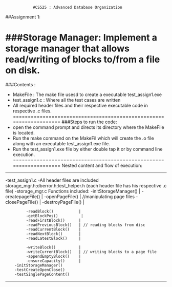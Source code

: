                 #CS525 : Advanced Database Organization
##Assignment 1:

###Storage Manager: Implement a storage manager that allows read/writing of blocks to/from a file on disk.
===================================================================
###Contents :
* MakeFile : The make file usesd to create a executable test_assign1.exe
* test_assign1.c : Where all the test cases are written
* All required header files and their respective executable code in
respective .c files.
===================================================================
###Steps to run the code:
* open the command prompt and directs its directory where the MakeFile is located.
* Run the make command on the MakeFil which will create the .o file along with an executable test_assign1.exe file.
* Run the test_assign1.exe file by either double tap it or by command line execution.
===================================================================
Nested content and flow of execution:
------------------------------------------------------------------- 
 -test_assign1.c
     -All header files are included
      storage_mgr.h;dberror.h;test_helper.h 
      (each header file has his respective .c file)
         -storage_mgr.c
             Functions included:
             -initStorageManager()  |
             -createpageFile()      |
             -openPageFile()        | //manipulating page files
             -closePageFile()       |
             -destroyPageFile()     |
             
             -readBlock()           |
             -getBlockPos()          |
             -readFirstBlock()      |
             -readPreviousBlock()   | // reading blocks from disc
             -readCurrentBlock()    |
             -readNextBlock()       |
             -readLatestBlock()     |
             
             -writeBlock()          |
             -writeCurrentBlock()   | // writing blocks to a page file
             -appendEmptyBlock()    |
             -ensureCapacity()      |
        -initStorageManager()
        -testCreateOpenClose()
        -testSinglePageContent()
-------------------------------------------------------------------